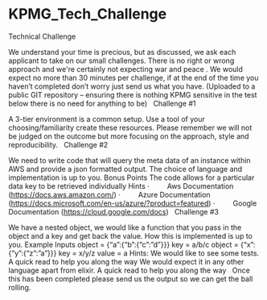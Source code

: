 # KPMG_Tech_Challenge

Technical Challenge

We understand your time is precious, but as discussed, we ask each applicant to take on our small challenges. There is no right or wrong approach and we're certainly not expecting war and peace . We would expect no more than 30 minutes per challenge, if at the end of the time you haven’t completed don’t worry just send us what you have. (Uploaded to a public GIT repository – ensuring there is nothing KPMG sensitive in the test below there is no need for anything to be)
 
Challenge #1

A 3-tier environment is a common setup. Use a tool of your choosing/familiarity create these resources. Please remember we will not be judged on the outcome but more focusing on the approach, style and reproducibility.
 
Challenge #2

We need to write code that will query the meta data of an instance within AWS and provide a json formatted output. The choice of language and implementation is up to you.
Bonus Points
The code allows for a particular data key to be retrieved individually
Hints
·         Aws Documentation (https://docs.aws.amazon.com/)
·         Azure Documentation (https://docs.microsoft.com/en-us/azure/?product=featured)
·         Google Documentation (https://cloud.google.com/docs)
 
Challenge #3

We have a nested object, we would like a function that you pass in the object and a key and get back the value. How this is implemented is up to you.
Example Inputs
object = {“a”:{“b”:{“c”:”d”}}}
key = a/b/c
object = {“x”:{“y”:{“z”:”a”}}}
key = x/y/z
value = a
Hints:
We would like to see some tests. A quick read to help you along the way
We would expect it in any other language apart from elixir.
A quick read to help you along the way 
 
Once this has been completed please send us the output so we can get the ball rolling.
 
